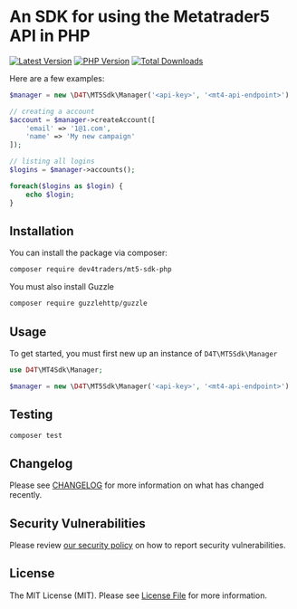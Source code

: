 # An SDK for using the Metatrader5 API in PHP
<!-- BADGES_START -->
[![Latest Version][badge-release]][packagist]
[![PHP Version][badge-php]][php]
[![Total Downloads][badge-downloads]][downloads]

[badge-release]: https://img.shields.io/packagist/v/dev4traders/mt5-sdk-php.svg?style=flat-square&label=release
[packagist]: https://packagist.org/packages/dev4traders/mt5-sdk-php

[badge-php]: https://img.shields.io/packagist/php-v/dev4traders/mt5-sdk-php.svg?style=flat-square
[php]: https://php.net

[badge-downloads]: https://img.shields.io/packagist/dt/dev4traders/mt5-sdk-php.svg?style=flat-square&colorB=mediumvioletred
[downloads]: https://packagist.org/packages/dev4traders/mt5-sdk-php
<!-- BADGES_END -->


Here are a few examples:

```php
$manager = new \D4T\MT5Sdk\Manager('<api-key>', '<mt4-api-endpoint>')

// creating a account
$account = $manager->createAccount([
    'email' => '1@1.com',
    'name' => 'My new campaign'
]);

```

```php
// listing all logins
$logins = $manager->accounts();

foreach($logins as $login) {
    echo $login;
}
```

## Installation

You can install the package via composer:

```bash
composer require dev4traders/mt5-sdk-php
```

You must also install Guzzle

```bash
composer require guzzlehttp/guzzle
```

## Usage

To get started, you must first new up an instance of `D4T\MT5Sdk\Manager`

```php
use D4T\MT4Sdk\Manager;

$manager = new \D4T\MT5Sdk\Manager('<api-key>', '<mt4-api-endpoint>')
```

## Testing

```php
composer test
```

## Changelog

Please see [CHANGELOG](CHANGELOG.md) for more information on what has changed recently.

## Security Vulnerabilities

Please review [our security policy](../../security/policy) on how to report security vulnerabilities.

## License

The MIT License (MIT). Please see [License File](LICENSE.md) for more information.
